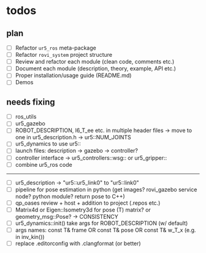 # todos

## plan

- [ ] Refactor `ur5_ros` meta-package
- [ ] Refactor `rovi_system` project structure
- [ ] Review and refactor each module (clean code, comments etc.)
- [ ] Document each module (description, theory, example, API etc.)
- [ ] Proper installation/usage guide (README.md)
- [ ] Demos

## needs fixing

- [ ] ros_utils
- [ ] ur5_gazebo
- [ ] ROBOT_DESCRIPTION, l6_T_ee etc. in multiple header files -> move to one in ur5_description.h -> ur5::NUM_JOINTS
- [ ] ur5_dynamics to use ur5::
- [ ] launch files: description -> gazebo -> controller?
- [ ] controller interface -> ur5_controllers::wsg:: or ur5_gripper::
- [ ] combine ur5_ros code
---
- [ ] ur5_description -> "ur5::ur5_link0" to "ur5::link0"
- [ ] pipeline for pose estimation in python (get images? rovi_gazebo service node? python module? return pose to C++)
- [ ] qp_oases review + host + addition to project (.repos etc.)
- [ ] Matrix4d or Eigen::Isometry3d for pose (T) matrix? or geometry_msg::Pose? -> CONSISTENCY
- [ ] ur5_dynamics::init() take args for ROBOT_DESCRIPTION (w/ default)
- [ ] args names: const T& frame OR const T& pose OR const T& w_T_x (e.g. in inv_kin())
- [ ] replace .editorconfig with .clangformat (or better)
